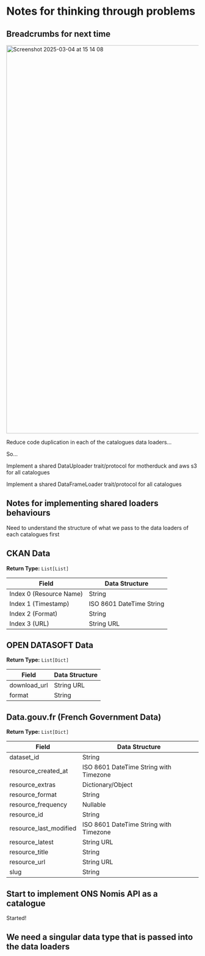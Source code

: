 # Notes for thinking through problems

## Breadcrumbs for next time

<img width="1015" alt="Screenshot 2025-03-04 at 15 14 08" src="https://github.com/user-attachments/assets b90c9513-2525-441a-bda6-17804f534cca" />

Reduce code duplication in each of the catalogues data loaders...

So...

Implement a shared DataUploader trait/protocol for motherduck and aws s3 for all catalogues

Implement a shared DataFrameLoader trait/protocol for all catalogues

## Notes for implementing shared loaders behaviours

Need to understand the structure of what we pass to the data loaders of each catalogues first

## CKAN Data

**Return Type:** `List[List]`

| Field                   | Data Structure           |
| ----------------------- | ------------------------ |
| Index 0 (Resource Name) | String                   |
| Index 1 (Timestamp)     | ISO 8601 DateTime String |
| Index 2 (Format)        | String                   |
| Index 3 (URL)           | String URL               |

## OPEN DATASOFT Data

**Return Type:** `List[Dict]`

| Field        | Data Structure |
| ------------ | -------------- |
| download_url | String URL     |
| format       | String         |

## Data.gouv.fr (French Government Data)

**Return Type:** `List[Dict]`

| Field                  | Data Structure                         |
| ---------------------- | -------------------------------------- |
| dataset_id             | String                                 |
| resource_created_at    | ISO 8601 DateTime String with Timezone |
| resource_extras        | Dictionary/Object                      |
| resource_format        | String                                 |
| resource_frequency     | Nullable                               |
| resource_id            | String                                 |
| resource_last_modified | ISO 8601 DateTime String with Timezone |
| resource_latest        | String URL                             |
| resource_title         | String                                 |
| resource_url           | String URL                             |
| slug                   | String                                 |

## Start to implement ONS Nomis API as a catalogue

Started!

## We need a singular data type that is passed into the data loaders
